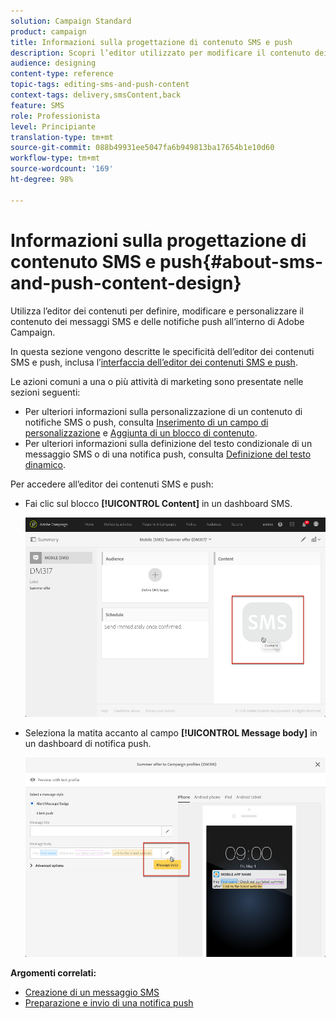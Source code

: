 ```yaml
---
solution: Campaign Standard
product: campaign
title: Informazioni sulla progettazione di contenuto SMS e push
description: Scopri l’editor utilizzato per modificare il contenuto dei messaggi SMS e delle notifiche push all’interno di Adobe Campaign.
audience: designing
content-type: reference
topic-tags: editing-sms-and-push-content
context-tags: delivery,smsContent,back
feature: SMS
role: Professionista
level: Principiante
translation-type: tm+mt
source-git-commit: 088b49931ee5047fa6b949813ba17654b1e10d60
workflow-type: tm+mt
source-wordcount: '169'
ht-degree: 98%

---
```



# Informazioni sulla progettazione di contenuto SMS e push{#about-sms-and-push-content-design}

Utilizza l’editor dei contenuti per definire, modificare e personalizzare il contenuto dei messaggi SMS e delle notifiche push all’interno di Adobe Campaign.

In questa sezione vengono descritte le specificità dell’editor dei contenuti SMS e push, inclusa l’[interfaccia dell’editor dei contenuti SMS e push](../../channels/using/sms-and-push-content-editor-interface.md).

Le azioni comuni a una o più attività di marketing sono presentate nelle sezioni seguenti:

* Per ulteriori informazioni sulla personalizzazione di un contenuto di notifiche SMS o push, consulta [Inserimento di un campo di personalizzazione](../../designing/using/personalization.md#inserting-a-personalization-field) e [Aggiunta di un blocco di contenuto](../../designing/using/personalization.md#adding-a-content-block).
* Per ulteriori informazioni sulla definizione del testo condizionale di un messaggio SMS o di una notifica push, consulta [Definizione del testo dinamico](../../channels/using/defining-dynamic-text.md).

Per accedere all’editor dei contenuti SMS e push:

* Fai clic sul blocco **[!UICONTROL Content]** in un dashboard SMS.

   ![](assets/des_sms_content.png)

* Seleziona la matita accanto al campo **[!UICONTROL Message body]** in un dashboard di notifica push.

   ![](assets/des_push_body.png)

**Argomenti correlati:**

* [Creazione di un messaggio SMS](../../channels/using/creating-an-sms-message.md)
* [Preparazione e invio di una notifica push](../../channels/using/preparing-and-sending-a-push-notification.md)
